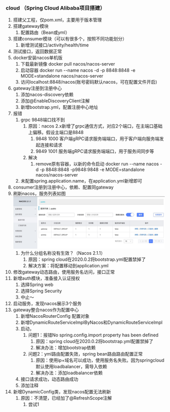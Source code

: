 ### cloud （Spring Cloud Alibaba项目搭建）
1. 搭建父工程，仅pom.xml，主要用于版本管理
2. 搭建gateway模块
   1. 配置路由（Bean或yml）
3. 搭建consumer模块（可以有很多个，按照不同功能划分）
   1. 新增测试接口/activity/health/time
4. 测试接口，返回数据正常
5. docker安装nacos单机版
   1. 下载最新镜像 docker pull nacos/nacos-server 
   2. 启动容器 docker run --name nacos -d -p 8848:8848 -e MODE=standalone nacos/nacos-server 
   3. 访问localhost:8848/nacos(账号密码默认nacos，可在配置文件开启)
6. gateway注册到注册中心
   1. 添加nacos-discovery依赖
   2. 添加@EnableDiscoveryClient注解
   3. 新增bootstrap.yml，配置注册中心地址
7. 报错
   1. grpc 9848端口找不到
      1. 原因：nacos 2.x新增了grpc通信方式，对应2个端口，在主端口基础上偏移。假设主端口是8848
         1. 9848 1000 客户端gRPC请求服务端端口，用于客户端向服务端发起连接和请求 
         2. 9849 1001 服务端gRPC请求服务端端口，用于服务间同步等
      2. 解决
         1. remove原有容器，以新的命令启动 docker run --name nacos -d -p 8848:8848 -p9848:9848 -e MODE=standalone nacos/nacos-server
   2. 未配置spring.application.name，在application.yml新增即可
8. consumer注册到注册中心，依赖、配置同gateway
9. 刷新nacos，服务列表如图![服务列表2](./img/register-center-server-list.png)
   1. 为什么分组名称没有生效？（Nacos 2.1.1）
      1. 原因：spring cloud在2020.0.2将bootstrap.yml配置禁掉了
      2. 解决方案：将配置移动到application.yml
10. 修改gateway动态路由，使用服务名访问，接口正常
11. 新增auth模块，准备接入认证授权
    1. 选择Spring web
    2. 选择Spring Security
    3. 中止～
12. 启动服务，发现nacos展示3个服务
13. gateway整合nacos作为配置中心
    1. 新增NacosRouterConfig 配置对象
    2. 新增DynamicRouteServiceImplByNacos和DynamicRouteServiceImpl
    3. 启动，
       1. 问题1：报错No spring.config.import property has been defined
          1. 原因：spring cloud在2020.0.2将bootstrap.yml配置禁掉了
          2. 解决办法：增加bootstrap依赖
       2. 问题2：yml路由配置失效，spring bean路由路由配置正常
          1. 原因：使用ip+域名可以成功，使用服务名失败。因为springcloud默认使用loadbalancer，需导入依赖
          2. 解决办法：添加loadbalancer依赖
    4. 接口请求成功，动态路由成功
    5. 添加注释
14. 新增DynamicConfig类，发现nacos配置无法刷新
    1. 原因：不清楚，已经加了@RefreshScope注解
       1. 尝试1
